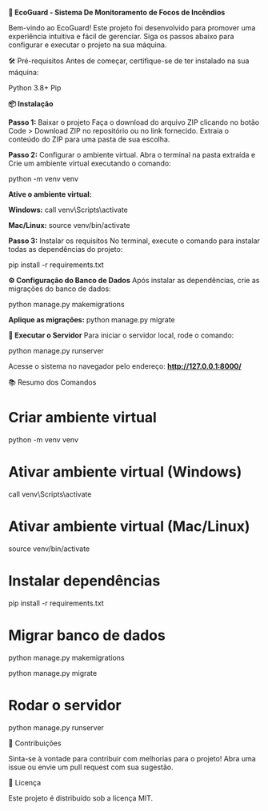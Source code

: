 **🌱 EcoGuard - Sistema De Monitoramento de Focos de Incêndios**

Bem-vindo ao EcoGuard! Este projeto foi desenvolvido para promover uma experiência intuitiva e fácil de gerenciar. Siga os passos abaixo para configurar e executar o projeto na sua máquina.

🛠️ Pré-requisitos
Antes de começar, certifique-se de ter instalado na sua máquina:

Python 3.8+
Pip

**📦 Instalação**

**Passo 1:** Baixar o projeto
Faça o download do arquivo ZIP clicando no botão Code > Download ZIP no repositório ou no link fornecido.
Extraia o conteúdo do ZIP para uma pasta de sua escolha.

**Passo 2:** Configurar o ambiente virtual. Abra o terminal na pasta extraída e Crie um ambiente virtual executando o comando:

python -m venv venv

**Ative o ambiente virtual:**

**Windows:**
call venv\Scripts\activate

**Mac/Linux:**
source venv/bin/activate

**Passo 3:** Instalar os requisitos
No terminal, execute o comando para instalar todas as dependências do projeto:

pip install -r requirements.txt


**⚙️ Configuração do Banco de Dados**
Após instalar as dependências, crie as migrações do banco de dados:

python manage.py makemigrations

**Aplique as migrações:**
python manage.py migrate

**🚀 Executar o Servidor**
Para iniciar o servidor local, rode o comando:

python manage.py runserver

Acesse o sistema no navegador pelo endereço:
**http://127.0.0.1:8000/**

📚 Resumo dos Comandos

# Criar ambiente virtual
python -m venv venv

# Ativar ambiente virtual (Windows)
call venv\Scripts\activate

# Ativar ambiente virtual (Mac/Linux)
source venv/bin/activate

# Instalar dependências
pip install -r requirements.txt

# Migrar banco de dados
python manage.py makemigrations

python manage.py migrate

# Rodar o servidor
python manage.py runserver

🤝 Contribuições

Sinta-se à vontade para contribuir com melhorias para o projeto! Abra uma issue ou envie um pull request com sua sugestão.

📝 Licença

Este projeto é distribuído sob a licença MIT.
